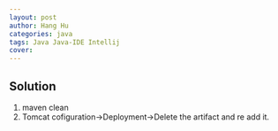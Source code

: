 ```yaml
---
layout: post
author: Hang Hu
categories: java
tags: Java Java-IDE Intellij 
cover: 
---
```


## Solution

1. maven clean
2. Tomcat cofiguration->Deployment->Delete the artifact and re add it.
